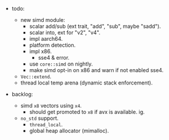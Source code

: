 
- todo:
    - new simd module:
        - scalar add/sub (ext trait, "add", "sub", maybe "sadd").
        - scalar into, ext for "v2", "v4".
        - impl aarch64.
        - platform detection.
        - impl x86.
            - sse4 & error.
        - use `core::simd` on nightly.
        - make simd opt-in on x86 and warn if not enabled sse4.
    - `Vec::extend`.
    - thread local temp arena (dynamic stack enforcement).

- backlog:
    - simd `x8` vectors using `x4`.
        - should get promoted to `x8` if avx is available. ig.
    - `no_std` support.
        - `thread_local`.
        - global heap allocator (mimalloc).


